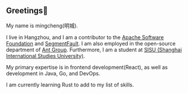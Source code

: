 ## Greetings👋

My name is mingcheng(明城). 

I live in Hangzhou, and I am a contributor to the [Apache Software Foundation](https://apache.org/) and [SegmentFault](https://segmentfault.com/). I am also employed in the open-source department of [Ant Group](https://github.com/antgroup). Furthermore, I am a student at [SISU (Shanghai International Studies University)](https://shisu.edu.cn).

My primary expertise is in frontend development(React), as well as development in Java, Go, and DevOps. 

I am currently learning Rust to add to my list of skills.
